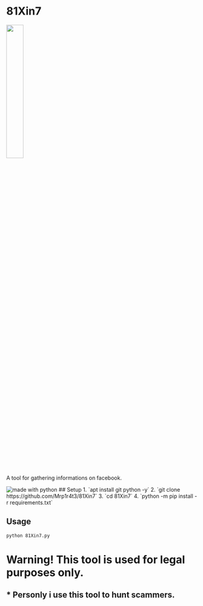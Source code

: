 # 81Xin7
<img src="https://github.com/Mrp1r4t3/81Xin7/blob/main/scrns.PNG" width="30%" height="30%">

A tool for gathering informations on facebook.

<img src="https://img.shields.io/badge/made%20with-python-blue.svg?style=flat-square" alt="made with python">
## Setup
1. `apt install git python -y`
2. `git clone https://github.com/Mrp1r4t3/81Xin7` 
3. `cd 81Xin7`
4. `python -m pip install -r requirements.txt`

## Usage
`python 81Xin7.py`

# Warning! This tool is used for legal purposes only.
## * Personly i use this tool to hunt scammers.
